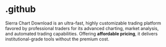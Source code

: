# .github
Sierra Chart Download is an ultra-fast, highly customizable trading platform favored by professional traders for its advanced charting, market analysis, and automated trading capabilities. Offering **affordable pricing**, it delivers institutional-grade tools without the premium cost.
